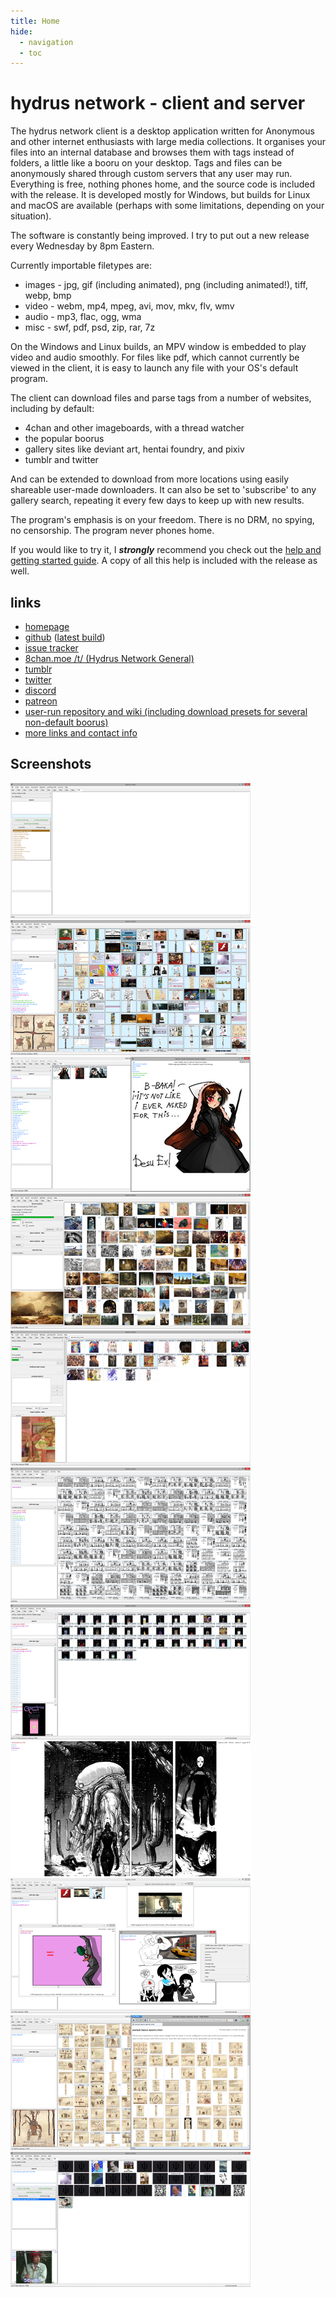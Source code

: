```yaml
---
title: Home
hide:
  - navigation
  - toc
---
```

# hydrus network - client and server

The hydrus network client is a desktop application written for Anonymous and other internet enthusiasts with large media collections. It organises your files into an internal database and browses them with tags instead of folders, a little like a booru on your desktop. Tags and files can be anonymously shared through custom servers that any user may run. Everything is free, nothing phones home, and the source code is included with the release. It is developed mostly for Windows, but builds for Linux and macOS are available (perhaps with some limitations, depending on your situation).

The software is constantly being improved. I try to put out a new release every Wednesday by 8pm Eastern.

Currently importable filetypes are:

*   images - jpg, gif (including animated), png (including animated!), tiff, webp, bmp
*   video - webm, mp4, mpeg, avi, mov, mkv, flv, wmv
*   audio - mp3, flac, ogg, wma
*   misc - swf, pdf, psd, zip, rar, 7z

On the Windows and Linux builds, an MPV window is embedded to play video and audio smoothly. For files like pdf, which cannot currently be viewed in the client, it is easy to launch any file with your OS's default program.

The client can download files and parse tags from a number of websites, including by default:

*   4chan and other imageboards, with a thread watcher
*   the popular boorus
*   gallery sites like deviant art, hentai foundry, and pixiv
*   tumblr and twitter

And can be extended to download from more locations using easily shareable user-made downloaders. It can also be set to 'subscribe' to any gallery search, repeating it every few days to keep up with new results.

The program's emphasis is on your freedom. There is no DRM, no spying, no censorship. The program never phones home.

If you would like to try it, I _**strongly**_ recommend you check out the [help and getting started guide](introduction.md). A copy of all this help is included with the release as well.

## links

* [homepage](https://hydrusnetwork.github.io/hydrus/)
* [github](https://github.com/hydrusnetwork/hydrus) ([latest build](https://github.com/hydrusnetwork/hydrus/releases/latest))
* [issue tracker](https://github.com/hydrusnetwork/hydrus/issues)
* [8chan.moe /t/ (Hydrus Network General)](https://8chan.moe/t/catalog.html)
* [tumblr](https://hydrus.tumblr.com)
* [twitter](https://twitter.com/hydrusnetwork)
* [discord](https://discord.gg/wPHPCUZ)
* [patreon](https://www.patreon.com/hydrus_dev)
* [user-run repository and wiki (including download presets for several non-default boorus)](https://github.com/CuddleBear92/Hydrus-Presets-and-Scripts)
* [more links and contact info](contact.md)

## Screenshots

[![](images/screenshot_empty_thumb.png)](images/screenshot_empty.png "An empty page. You can search based on file metadata such as filesize and image resolution, not just tags.") 
[![](images/screenshot_general_search_thumb.png)](images/screenshot_general_search.png "A simple tag search.") 
[![](images/screenshot_desu_thumb.png)](images/screenshot_desu.png "You can add more tags to specify a search. Also pictured is the media viewer, for viewing media in larger size.") 
[![](images/screenshot_thread_watcher_thumb.png)](images/screenshot_thread_watcher.png "The thread watcher works for 4chan and 8chan.") 
[![](images/screenshot_deviant_art_thumb.png)](images/screenshot_deviant_art.png "The gallery downloader will search for all the files for a particular artist or tag and download them, parsing tags as it goes.") 
[![](images/screenshot_big_search_thumb.png)](images/screenshot_big_search.png "The client can easily search, display and manage thousands of files.") 
[![](images/screenshot_gunnerkrigg_collect_thumb.png)](images/screenshot_gunnerkrigg_collect.png "Files can be sorted and collected by their tags.") 
[![](images/screenshot_fullscreen_blame_thumb.png)](images/screenshot_fullscreen_blame.png "The media viewer can work as a resizable window or completely fullscreen. It is clean and fast.") 
[![](images/screenshot_video_thumb.png)](images/screenshot_video.png "Many file formats are supported.") 
[![](images/screenshot_booru_thumb.png)](images/screenshot_booru.png "You can run your own (simple!) booru") 
[![](images/screenshot_advanced_autocomplete_thumb.png)](images/screenshot_advanced_autocomplete.png "The client can get complicated if you want it to. This screenshot shows a tag sibling, where one tag is immediately swapped with another, and a non-local search, where results that are known but not on the computer are shown.")
